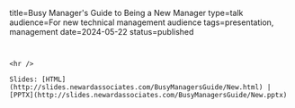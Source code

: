 title=Busy Manager's Guide to Being a New Manager
type=talk
audience=For new technical management audience
tags=presentation, management
date=2024-05-22
status=published
~~~~~~

    
<hr />

Slides: [HTML](http://slides.newardassociates.com/BusyManagersGuide/New.html) | [PPTX](http://slides.newardassociates.com/BusyManagersGuide/New.pptx)
